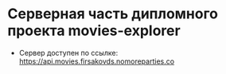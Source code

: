 # Серверная часть дипломного проекта movies-explorer

* Сервер доступен по ссылке: https://api.movies.firsakovds.nomoreparties.co
